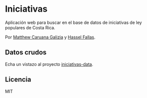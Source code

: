 # Iniciativas #

Aplicación web para buscar en el base de datos de iniciativas de ley populares de Costa Rica.

Por [Matthew Caruana Galizia](https://twitter.com/mcaruanagalizia) y [Hassel Fallas](https://twitter.com/HasselFallas).

## Datos crudos ##

Echa un vistazo al proyecto [iniciativas-data](https://github.com/investigacion/iniciativas-data).

## Licencia ##

MIT
